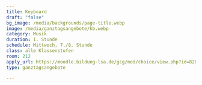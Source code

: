 ```yaml
---
title: Keyboard
draft: "false"
bg_image: /media/backgrounds/page-title.webp
image: /media/ganztagsangebote/kb.webp
category: Musik
duration: 1. Stunde
schedule: Mittwoch, 7./8. Stunde
class: alle Klassenstufen
room: 212
apply_url: https://moodle.bildung-lsa.de/gcg/mod/choice/view.php?id=828
type: ganztagsangebote

---
```




